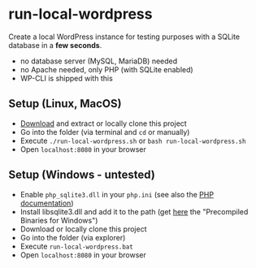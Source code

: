 # run-local-wordpress

Create a local WordPress instance for testing purposes with a SQLite database in a **few seconds**.

* no database server (MySQL, MariaDB) needed
* no Apache needed, only PHP (with SQLite enabled)
* WP-CLI is shipped with this

## Setup (Linux, MacOS)

* [Download](https://github.com/DanielRuf/run-local-wordpress/archive/refs/heads/main.zip) and extract or locally clone this project
* Go into the folder (via terminal and `cd` or manually)
* Execute `./run-local-wordpress.sh` or `bash run-local-wordpress.sh`
* Open `localhost:8080` in your browser

## Setup (Windows - untested)

* Enable `php_sqlite3.dll` in your `php.ini` (see also the [PHP documentation](https://www.php.net/manual/en/sqlite3.installation.php))
* Install libsqlite3.dll and add it to the path (get [here](https://www.sqlite.org/download.html) the "Precompiled Binaries for Windows")
* Download or locally clone this project
* Go into the folder (via explorer)
* Execute `run-local-wordpress.bat`
* Open `localhost:8080` in your browser